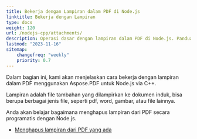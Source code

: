 ```yaml
---
title: Bekerja dengan Lampiran dalam PDF di Node.js
linktitle: Bekerja dengan Lampiran
type: docs
weight: 120
url: /nodejs-cpp/attachments/
description: Operasi dasar dengan lampiran dalam PDF di Node.js. Panduan dengan contoh.
lastmod: "2023-11-16"
sitemap:
    changefreq: "weekly"
    priority: 0.7
---
```


Dalam bagian ini, kami akan menjelaskan cara bekerja dengan lampiran dalam PDF menggunakan Aspose.PDF untuk Node.js via C++.

Lampiran adalah file tambahan yang dilampirkan ke dokumen induk, bisa berupa berbagai jenis file, seperti pdf, word, gambar, atau file lainnya.

Anda akan belajar bagaimana menghapus lampiran dari PDF secara programatis dengan Node.js.

- [Menghapus lampiran dari PDF yang ada](/pdf/nodejs-cpp/removing-attachment-from-an-existing-pdf/)
